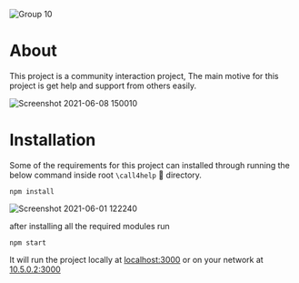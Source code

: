 ![Group 10](https://user-images.githubusercontent.com/43869046/121190675-e8191f00-c888-11eb-931d-d78881681caa.png)
# About
This project is a community interaction project, The main motive for this project is get help and support from others easily.

![Screenshot 2021-06-08 150010](https://user-images.githubusercontent.com/43869046/121187404-a63aa980-c885-11eb-9b93-d5bbd61dcfcc.png)

# Installation

Some of the requirements for this project can installed through running the below command inside root `\call4help` 📂 directory.
```shell
npm install 
```


![Screenshot 2021-06-01 122240](https://user-images.githubusercontent.com/43869046/120279487-22584e80-c2d4-11eb-84e1-2bd073adf139.png)


after installing all the required modules run
```shell
npm start
```
It will run the project locally at [localhost:3000](http://localhost:3000) or on your network at [10.5.0.2:3000](http://10.5.0.2:3000)
